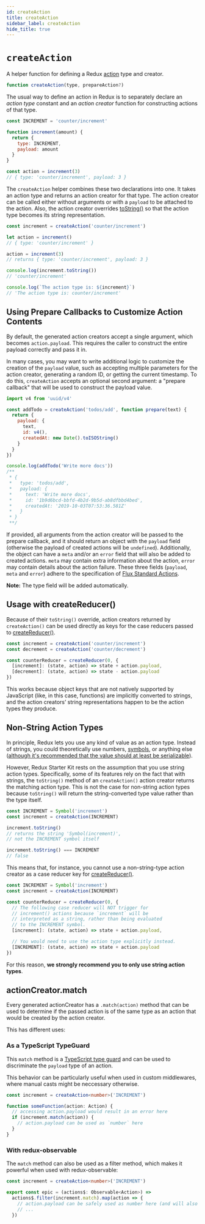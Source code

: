 ```yaml
---
id: createAction
title: createAction
sidebar_label: createAction
hide_title: true
---
```


# `createAction`

A helper function for defining a Redux [action](https://redux.js.org/basics/actions) type and creator.

```js
function createAction(type, prepareAction?)
```

The usual way to define an action in Redux is to separately declare an _action type_ constant and an _action creator_ function for constructing actions of that type.

```js
const INCREMENT = 'counter/increment'

function increment(amount) {
  return {
    type: INCREMENT,
    payload: amount
  }
}

const action = increment(3)
// { type: 'counter/increment', payload: 3 }
```

The `createAction` helper combines these two declarations into one. It takes an action type and returns an action creator for that type. The action creator can be called either without arguments or with a `payload` to be attached to the action. Also, the action creator overrides [toString()](https://developer.mozilla.org/en-US/docs/Web/JavaScript/Reference/Global_Objects/Object/toString) so that the action type becomes its string representation.

```js
const increment = createAction('counter/increment')

let action = increment()
// { type: 'counter/increment' }

action = increment(3)
// returns { type: 'counter/increment', payload: 3 }

console.log(increment.toString())
// 'counter/increment'

console.log(`The action type is: ${increment}`)
// 'The action type is: counter/increment'
```

## Using Prepare Callbacks to Customize Action Contents

By default, the generated action creators accept a single argument, which becomes `action.payload`. This requires the caller to construct the entire payload correctly and pass it in.

In many cases, you may want to write additional logic to customize the creation of the `payload` value, such as accepting multiple parameters for the action creator, generating a random ID, or getting the current timestamp. To do this, `createAction` accepts an optional second argument: a "prepare callback" that will be used to construct the payload value.

```js
import v4 from 'uuid/v4'

const addTodo = createAction('todos/add', function prepare(text) {
  return {
    payload: {
      text,
      id: v4(),
      createdAt: new Date().toISOString()
    }
  }
})

console.log(addTodo('Write more docs'))
/**
 * {
 *   type: 'todos/add',
 *   payload: {
 *     text: 'Write more docs',
 *     id: '1b9d6bcd-bbfd-4b2d-9b5d-ab8dfbbd4bed',
 *     createdAt: '2019-10-03T07:53:36.581Z'
 *   }
 * }
 **/
```

If provided, all arguments from the action creator will be passed to the prepare callback, and it should return an object with the `payload` field (otherwise the payload of created actions will be `undefined`). Additionally, the object can have a `meta` and/or an `error` field that will also be added to created actions. `meta` may contain extra information about the action, `error` may contain details about the action failure. These three fields (`payload`, `meta` and `error`) adhere to the specification of [Flux Standard Actions](https://github.com/redux-utilities/flux-standard-action#actions).

**Note:** The type field will be added automatically.

## Usage with createReducer()

Because of their `toString()` override, action creators returned by `createAction()` can be used directly as keys for the case reducers passed to [createReducer()](createReducer.md).

```js
const increment = createAction('counter/increment')
const decrement = createAction('counter/decrement')

const counterReducer = createReducer(0, {
  [increment]: (state, action) => state + action.payload,
  [decrement]: (state, action) => state - action.payload
})
```

This works because object keys that are not natively supported by JavaScript (like, in this case, functions) are implicitly converted to strings, and the action creators’ string representations happen to be the action types they produce.

## Non-String Action Types

In principle, Redux lets you use any kind of value as an action type. Instead of strings, you could theoretically use numbers, [symbols](https://developer.mozilla.org/en-US/docs/Glossary/Symbol), or anything else ([although it's recommended that the value should at least be serializable](https://redux.js.org/faq/actions#why-should-type-be-a-string-or-at-least-serializable-why-should-my-action-types-be-constants)).

However, Redux Starter Kit rests on the assumption that you use string action types. Specifically, some of its features rely on the fact that with strings, the `toString()` method of an `createAction()` action creator returns the matching action type. This is not the case for non-string action types because `toString()` will return the string-converted type value rather than the type itself.

```js
const INCREMENT = Symbol('increment')
const increment = createAction(INCREMENT)

increment.toString()
// returns the string 'Symbol(increment)',
// not the INCREMENT symbol itself

increment.toString() === INCREMENT
// false
```

This means that, for instance, you cannot use a non-string-type action creator as a case reducer key for [createReducer()](createReducer.md).

```js
const INCREMENT = Symbol('increment')
const increment = createAction(INCREMENT)

const counterReducer = createReducer(0, {
  // The following case reducer will NOT trigger for
  // increment() actions because `increment` will be
  // interpreted as a string, rather than being evaluated
  // to the INCREMENT symbol.
  [increment]: (state, action) => state + action.payload,

  // You would need to use the action type explicitly instead.
  [INCREMENT]: (state, action) => state + action.payload
})
```

For this reason, **we strongly recommend you to only use string action types**.

## actionCreator.match

Every generated actionCreator has a `.match(action)` method that can be used to determine if the passed action is of the same type as an action that would be created by the action creator.

This has different uses:

### As a TypeScript TypeGuard

This `match` method is a [TypeScript type guard](https://www.typescriptlang.org/docs/handbook/advanced-types.html#user-defined-type-guards) and can be used to discriminate the `payload` type of an action.

This behavior can be particularly useful when used in custom middlewares, where manual casts might be neccessary otherwise.

```typescript
const increment = createAction<number>('INCREMENT')

function someFunction(action: Action) {
  // accessing action.payload would result in an error here
  if (increment.match(action)) {
    // action.payload can be used as `number` here
  }
}
```

### With redux-observable

The `match` method can also be used as a filter method, which makes it powerful when used with redux-observable:

```typescript
const increment = createAction<number>('INCREMENT')

export const epic = (actions$: Observable<Action>) =>
  actions$.filter(increment.match).map(action => {
    // action.payload can be safely used as number here (and will also be correctly inferred by TypeScript)
    // ...
  })
```
